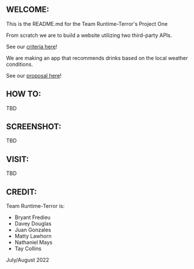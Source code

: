 ## WELCOME:
This is the README.md for the Team Runtime-Terror's Project One

From scratch we are to build a website utilizing two third-party APIs.

See our [criteria here](./CRITERIA.md)!

We are making an app that recommends drinks based on the local weather conditions.

See our [proposal here](./PROPOSAL.md)!

## HOW TO:

TBD

## SCREENSHOT:
TBD

## VISIT:
TBD

## CREDIT:
Team Runtime-Terror is:
* Bryant Fredieu
* Davey Douglas
* Juan Gonzales
* Matty Lawhorn
* Nathaniel Mays
* Tay Collins

July/August 2022